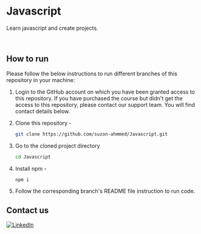 # Javascript
Learn javascript and create projects.
<!-- PROJECT Image -->
<br />
<!-- <img src="https://avatars.githubusercontent.com/u/73503432?v=4" alt="Logo"/> -->



<!-- HOW TO RUN -->

## How to run

Please follow the below instructions to run different branches of this repository in your machine:

1. Login to the GitHub account on which you have been granted access to this repository. If you have purchased the course but didn't get the access to this repository, please contact our support team. You will find contact details below.

2. Clone this repository -
    ```sh
    git clone https://github.com/suzon-ahmmed/Javascript.git
    ```
3. Go to the cloned project directory
    ```sh
    cd Javascript
    ```
4. Install npm -
    ```sh
    npm i
    ```
5. Follow the corresponding branch's README file instruction to run code.

<!-- CONTACT  -->

## Contact us
[![LinkedIn][linkedin-shield]][linkedin-url]

<!-- MARKDOWN LINKS & IMAGES -->

[linkedin-shield]: https://img.shields.io/badge/-LinkedIn-black.svg?style=flat-square&logo=linkedin&colorB=555
[linkedin-url]: https://linkedin.com/in/suzon-ahmmed
